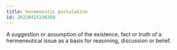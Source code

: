 ```yaml
---
title: hermeneutic postulation
id: 20220415236300
---
```


A suggestion or assumption of the existence, fact or truth of a hermeneutical issue as a basis for reasoning, discussion or belief.
